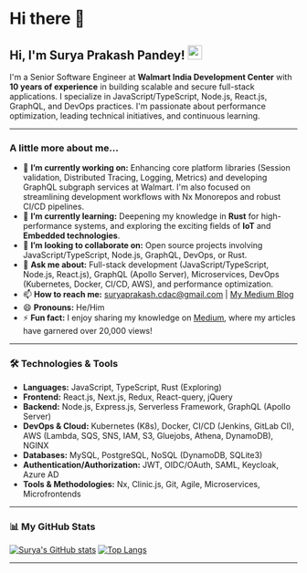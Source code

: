 # Hi there 👋

<h2> Hi, I'm Surya Prakash Pandey! <img src="https://media.giphy.com/media/hvRJCLFzcasrR4ia7z/giphy.gif" width="25px"></h2>

I'm a Senior Software Engineer at **Walmart India Development Center** with **10 years of experience** in building scalable and secure full-stack applications. I specialize in JavaScript/TypeScript, Node.js, React.js, GraphQL, and DevOps practices. I'm passionate about performance optimization, leading technical initiatives, and continuous learning.

---

### A little more about me...

- 🔭 **I’m currently working on:** Enhancing core platform libraries (Session validation, Distributed Tracing, Logging, Metrics) and developing GraphQL subgraph services at Walmart. I'm also focused on streamlining development workflows with Nx Monorepos and robust CI/CD pipelines.
- 🌱 **I’m currently learning:** Deepening my knowledge in **Rust** for high-performance systems, and exploring the exciting fields of **IoT** and **Embedded technologies**.
- 👯 **I’m looking to collaborate on:** Open source projects involving JavaScript/TypeScript, Node.js, GraphQL, DevOps, or Rust.
- 💬 **Ask me about:** Full-stack development (JavaScript/TypeScript, Node.js, React.js), GraphQL (Apollo Server), Microservices, DevOps (Kubernetes, Docker, CI/CD, AWS), and performance optimization.
- 📫 **How to reach me:** [suryaprakash.cdac@gmail.com](mailto:suryaprakash.cdac@gmail.com) | [My Medium Blog](https://medium.com/@suryaprakash-pandey) <!-- You can add your LinkedIn profile URL here -->
- 😄 **Pronouns:** He/Him
- ⚡ **Fun fact:** I enjoy sharing my knowledge on [Medium](https://medium.com/@suryaprakash-pandey), where my articles have garnered over 20,000 views!

---

### 🛠️ Technologies & Tools

- **Languages:** JavaScript, TypeScript, Rust (Exploring)
- **Frontend:** React.js, Next.js, Redux, React-query, jQuery
- **Backend:** Node.js, Express.js, Serverless Framework, GraphQL (Apollo Server)
- **DevOps & Cloud:** Kubernetes (K8s), Docker, CI/CD (Jenkins, GitLab CI), AWS (Lambda, SQS, SNS, IAM, S3, Gluejobs, Athena, DynamoDB), NGINX
- **Databases:** MySQL, PostgreSQL, NoSQL (DynamoDB, SQLite3)
- **Authentication/Authorization:** JWT, OIDC/OAuth, SAML, Keycloak, Azure AD
- **Tools & Methodologies:** Nx, Clinic.js, Git, Agile, Microservices, Microfrontends

---

### 📊 My GitHub Stats

[![Surya's GitHub stats](https://github-readme-stats.vercel.app/api?username=surya5954&show_icons=true&theme=tokyonight&count_private=true)](https://github.com/surya5954)
[![Top Langs](https://github-readme-stats.vercel.app/api/top-langs/?username=surya5954&layout=compact&theme=tokyonight)](https://github.com/surya5954)

---
